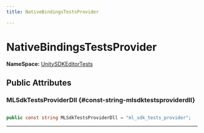 ```yaml
---
title: NativeBindingsTestsProvider

---
```


# NativeBindingsTestsProvider



**NameSpace:** 
[UnitySDKEditorTests](/unity-api/api/UnitySDKEditorTests/UnitySDKEditorTests.md) 








## Public Attributes

### MLSdkTestsProviderDll {#const-string-mlsdktestsproviderdll}

```csharp

public const string MLSdkTestsProviderDll = "ml_sdk_tests_provider";

```






-----------

